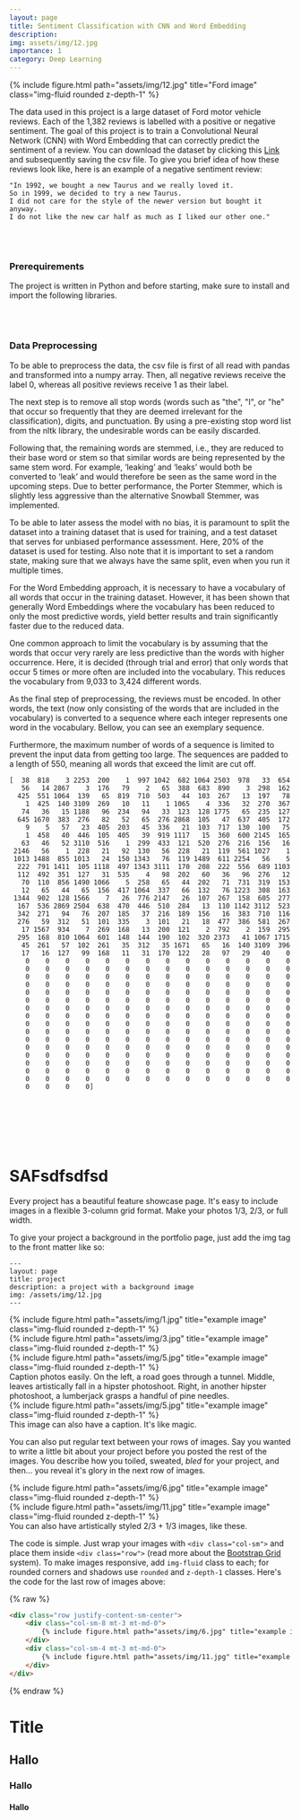 ```yaml
---
layout: page
title: Sentiment Classification with CNN and Word Embedding
description: 
img: assets/img/12.jpg
importance: 1
category: Deep Learning
---
```


<div class="row">
    <div class="col-sm mt-3 mt-md-0">
        {% include figure.html path="assets/img/12.jpg" title="Ford image" class="img-fluid rounded z-depth-1" %}
    </div>
</div>


The data used in this project is a large dataset of Ford motor vehicle reviews. Each of the 1,382 reviews is labelled with a positive or negative sentiment. The goal of this project is to train a Convolutional Neural Network (CNN) with Word Embedding that can correctly predict the sentiment of a review. You can download the dataset by clicking this [Link](https://patrick-richter.github.io/assets/csv/car_reviews.csv) and subsequently saving the csv file. To give you brief idea of how these reviews look like, here is an example of a negative sentiment review:

```
"In 1992, we bought a new Taurus and we really loved it. 
So in 1999, we decided to try a new Taurus. 
I did not care for the style of the newer version but bought it anyway. 
I do not like the new car half as much as I liked our other one."
```

<br/><br/>
### Prerequirements

The project is written in Python and before starting, make sure to install and import the following libraries.

<script src="https://gist.github.com/patrick-richter/f5935b8651b1fce5a54aa279fe21ff88.js"></script>


<br/><br/>
### Data Preprocessing

To be able to preprocess the data, the csv file is first of all read with pandas and transformed into a numpy array. Then, all negative reviews receive the label 0, whereas all positive reviews receive 1 as their label.

<script src="https://gist.github.com/patrick-richter/b64f6ea0eeb602649fa1253937fcaedd.js"></script>

The next step is to remove all stop words (words such as "the", "I", or "he" that occur so frequently that they are deemed irrelevant for the classification), digits, and punctuation. By using a pre-existing stop word list from the nltk library, the undesirable words can be easily discarded.

<script src="https://gist.github.com/patrick-richter/060239691b03d428c3c7cba00ffd3333.js"></script>

Following that, the remaining words are stemmed, i.e., they are reduced to their base word or stem so that similar words are being represented by the same stem word. For example, ‘leaking’ and ‘leaks’ would both be converted to ‘leak’ and would therefore be seen as the same word in the upcoming steps. Due to better performance, the Porter Stemmer, which is slightly less aggressive than the alternative Snowball Stemmer, was implemented.

<script src="https://gist.github.com/patrick-richter/289a51d0b99af9cff7d46ca6717cfb5e.js"></script>

To be able to later assess the model with no bias, it is paramount to split the dataset into a training dataset that is used for training, and a test dataset that serves for unbiased performance assessment. Here, 20% of the dataset is used for testing. Also note that it is important to set a random state, making sure that we always have the same split, even when you run it multiple times.

<script src="https://gist.github.com/patrick-richter/c8078f707316a5310f9fc3d27fd5434f.js"></script>

For the Word Embedding approach, it is necessary to have a vocabulary of all words that occur in the training dataset. However, it has been shown that generally Word Embeddings where the vocabulary has been reduced to only the most predictive words, yield better results and train significantly faster due to the reduced data.

One common approach to limit the vocabulary is by assuming that the words that occur very rarely are less predictive than the words with higher occurrence. Here, it is decided (through trial and error) that only words that occur 5 times or more often are included into the vocabulary. This reduces the vocabulary from 9,033 to 3,424 different words.

<script src="https://gist.github.com/patrick-richter/c833741c218588ff1c5f2f0fcddbaebc.js"></script>

As the final step of preprocessing, the reviews must be encoded. In other words, the text (now only consisting of the words that are included in the vocabulary) is converted to a sequence where each integer represents one word in the vocabulary. Bellow, you can see an exemplary sequence.

Furthermore, the maximum number of words of a sequence is limited to prevent the input data from getting too large. The sequences are padded to a length of 550, meaning all words that exceed the limit are cut off.

<script src="https://gist.github.com/patrick-richter/e36a5bc1acee398f32f26943a8de18a2.js"></script>

```
[  38  818    3 2253  200    1  997 1042  682 1064 2503  978   33  654
   56   14 2867    3  176   79    2   65  388  683  890    3  298  162
  425  551 1064  139   65  819  710  503   44  103  267   13  197   78
    1  425  140 3109  269   10   11    1 1065    4  336   32  270  367
   74   36   15 1188   96  234   94   33  123  128 1775   65  235  127
  645 1670  383  276   82   52   65  276 2868  105   47  637  405  172
    9    5   57   23  405  203   45  336   21  103  717  130  100   75
    1  458   40  446  105  405   39  919 1117   15  360  600 2145  165
   63   46   52 3110  516    1  299  433  121  520  276  216  156   16
 2146   56    1  228   21   92  130   56  228   21  119  561 1027    1
 1013 1488  855 1013   24  150 1343   76  119 1489  611 2254   56    5
  222  791 1411  105 1118  497 1343 3111  170  208  222  556  689 1103
  112  492  351  127   31  535    4   98  202   60   36   96  276   12
   70  110  856 1490 1066    5  258   65   44  202   71  731  319  153
   12   65   44   65  156  417 1064  337   66  132   76 1223  308  163
 1344  902  128 1566    7   26  776 2147   26  107  267  158  605  277
  167  536 2869 2504  638  470  446  510  284   13  110 1142 3112  523
  342  271   94   76  207  185   37  216  189  156   16  383  710  116
  276   59  312   51  101  335    3  101   21   18  477  386  581  267
   17 1567  934    7  269  168   13  200  121    2  792    2  159  295
  295  168  810 1064  601  148  144  190  102  320 2373   41 1067 1715
   45  261   57  102  261   35  312   35 1671   65   16  140 3109  396
   17   16  127   99  168   11   31  170  122   28   97   29   40    0
    0    0    0    0    0    0    0    0    0    0    0    0    0    0
    0    0    0    0    0    0    0    0    0    0    0    0    0    0
    0    0    0    0    0    0    0    0    0    0    0    0    0    0
    0    0    0    0    0    0    0    0    0    0    0    0    0    0
    0    0    0    0    0    0    0    0    0    0    0    0    0    0
    0    0    0    0    0    0    0    0    0    0    0    0    0    0
    0    0    0    0    0    0    0    0    0    0    0    0    0    0
    0    0    0    0    0    0    0    0    0    0    0    0    0    0
    0    0    0    0    0    0    0    0    0    0    0    0    0    0
    0    0    0    0    0    0    0    0    0    0    0    0    0    0
    0    0    0    0    0    0    0    0    0    0    0    0    0    0
    0    0    0    0    0    0    0    0    0    0    0    0    0    0
    0    0    0    0    0    0    0    0    0    0    0    0    0    0
    0    0    0    0    0    0    0    0    0    0    0    0    0    0
    0    0    0    0    0    0    0    0    0    0    0    0    0    0
    0    0    0    0    0    0    0    0    0    0    0    0    0    0
    0    0    0    0]
```
<br/><br/>

<br/><br/>
# SAFsdfsdfsd

Every project has a beautiful feature showcase page.
It's easy to include images in a flexible 3-column grid format.
Make your photos 1/3, 2/3, or full width.

To give your project a background in the portfolio page, just add the img tag to the front matter like so:

    ---
    layout: page
    title: project
    description: a project with a background image
    img: /assets/img/12.jpg
    ---

<div class="row">
    <div class="col-sm mt-3 mt-md-0">
        {% include figure.html path="assets/img/1.jpg" title="example image" class="img-fluid rounded z-depth-1" %}
    </div>
    <div class="col-sm mt-3 mt-md-0">
        {% include figure.html path="assets/img/3.jpg" title="example image" class="img-fluid rounded z-depth-1" %}
    </div>
    <div class="col-sm mt-3 mt-md-0">
        {% include figure.html path="assets/img/5.jpg" title="example image" class="img-fluid rounded z-depth-1" %}
    </div>
</div>
<div class="caption">
    Caption photos easily. On the left, a road goes through a tunnel. Middle, leaves artistically fall in a hipster photoshoot. Right, in another hipster photoshoot, a lumberjack grasps a handful of pine needles.
</div>
<div class="row">
    <div class="col-sm mt-3 mt-md-0">
        {% include figure.html path="assets/img/5.jpg" title="example image" class="img-fluid rounded z-depth-1" %}
    </div>
</div>
<div class="caption">
    This image can also have a caption. It's like magic.
</div>

You can also put regular text between your rows of images.
Say you wanted to write a little bit about your project before you posted the rest of the images.
You describe how you toiled, sweated, *bled* for your project, and then... you reveal it's glory in the next row of images.


<div class="row justify-content-sm-center">
    <div class="col-sm-8 mt-3 mt-md-0">
        {% include figure.html path="assets/img/6.jpg" title="example image" class="img-fluid rounded z-depth-1" %}
    </div>
    <div class="col-sm-4 mt-3 mt-md-0">
        {% include figure.html path="assets/img/11.jpg" title="example image" class="img-fluid rounded z-depth-1" %}
    </div>
</div>
<div class="caption">
    You can also have artistically styled 2/3 + 1/3 images, like these.
</div>


The code is simple.
Just wrap your images with `<div class="col-sm">` and place them inside `<div class="row">` (read more about the <a href="https://getbootstrap.com/docs/4.4/layout/grid/">Bootstrap Grid</a> system).
To make images responsive, add `img-fluid` class to each; for rounded corners and shadows use `rounded` and `z-depth-1` classes.
Here's the code for the last row of images above:

{% raw %}
```html
<div class="row justify-content-sm-center">
    <div class="col-sm-8 mt-3 mt-md-0">
        {% include figure.html path="assets/img/6.jpg" title="example image" class="img-fluid rounded z-depth-1" %}
    </div>
    <div class="col-sm-4 mt-3 mt-md-0">
        {% include figure.html path="assets/img/11.jpg" title="example image" class="img-fluid rounded z-depth-1" %}
    </div>
</div>
```
{% endraw %}

# Title

## Hallo

### Hallo

#### Hallo
